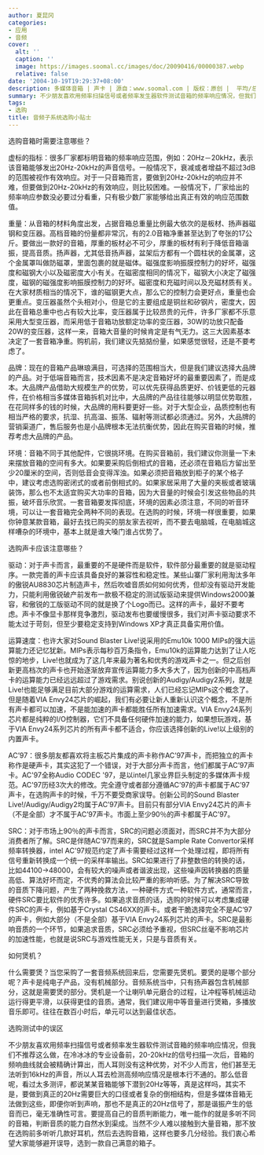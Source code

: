 ```yaml
---
author: 夏昆冈
categories:
- 应用
- 音频
cover:
  alt: ''
  caption: ''
  image: https://images.soomal.cc/images/doc/20090416/00000387.webp
  relative: false
date: '2004-10-19T19:29:37+08:00'
description: 多媒体音箱 | 声卡 | 源自：www.soomal.com | 版权：原创 |  平均/总评分：10.00/10
summary: 不少朋友喜欢用频率扫描信号或者频率发生器软件测试音箱的频率响应情况，但我们不推荐这么做，在冷冰冰的专业设备前，20-20kHz的信号扫描一次后，音箱的频响曲线就会被精确计算出，而人耳则没有这种优势。那么低音呢，看过太多测评，都说某某音箱能够下潜到20Hz等等，真是这样吗，其实不是……
tags:
- 选购
title: 音频子系统选购小贴士
---
```


选购音箱时需要注意哪些？

虚标的指标：很多厂家都标明音箱的频率响应范围，例如：20Hz－20kHz，表示该音箱能够发出20Hz-20kHz的声音信号。一般情况下，衰减或者增益不超过3dB的范围被视作有效响应。对于一只音箱而言，要做到20Hz-20kHz的响应并不难，但要做到20Hz-20kHz的有效响应，则比较困难。一般情况下，厂家给出的频率响应参数没必要过分看重，只有极少数厂家能够给出真正有效的响应范围数值。

重量：从音箱的材料角度出发，占据音箱总重量比例最大依次的是板材、扬声器磁钢和变压器。高档音箱的份量都非常沉，有的2.0音箱净重甚至达到了夸张的17公斤。要做出一款好的音箱，厚重的板材必不可少，厚重的板材有利于降低音箱谐振，提高音质。扬声器，尤其低音扬声器，盆架后方都有一个圆柱状的金属罩，这个金属罩叫做防磁罩，里面包裹的就是磁体。磁强度影响振膜控制力的好坏，磁强度和磁钢大小以及磁密度大小有关。在磁密度相同的情况下，磁钢大小决定了磁强度，磁钢的磁强度影响振膜控制力的好坏。磁密度和充磁时间以及充磁材质有关。在大家材质相当的情况下，谁的磁钢更大点，那么它的控制力会更好点，重量也会更重点。变压器虽然个头相对小，但是它的主要组成是铜丝和矽钢片，密度大，因此在音箱总重中也占有较大比率，变压器属于比较昂贵的元件，许多厂家都不乐意采用大型变压器，而采用低于音箱功放额定功率的变压器，30W的功放只配备20W的变压器，这样一来，音箱大音量的时候肯定是有气无力。这三大因素基本决定了一套音箱净重。购机前，我们建议先掂掂份量，如果感觉很轻，还是不要考虑了。

品牌：现在的音箱产品琳琅满目，可选择的范围相当大，但是我们建议选择大品牌的产品。对于低端音箱而言，技术因素不是决定音箱好坏的最重要因素了，而是成本。大品牌产品借助大规模生产的优势，可以优先获得品质更好、价钱更低的元器件，在价格相当多媒体音箱拆机对比中，大品牌的产品往往能够以明显优势取胜，在花同样多的钱的时候，大品牌的用料要更好一些。对于大型企业，品质控制也有相当严格的要求，抗湿、抗高温、振荡、辐射等测试都必须通过。另外，大品牌的营销渠道广，售后服务也是小品牌根本无法抗衡优势，因此在购买音箱的时候，推荐考虑大品牌的产品。

环境：音箱不同于其他配件，它很挑环境。在购买音箱前，我们建议你测量一下未来摆放音箱的空间有多大。如果要采购后倒相式的音箱，还必须在音箱后方留出至少20厘米的空间，否则低音会变得浑浊。如果必须把音箱放到柜子的某个格子中，建议考虑选购密闭式的或者前倒相式的。如果家居采用了大量的夹板或者玻璃装饰，那么也不太适宜购买大功率的音箱，因为大音量的时候会引发这些物品的共振，破坏音乐欣赏。一套音箱要发挥彻底，环境的因素必须注意，不同的听音环境，可以让一套音箱完全两种不同的表现。在选购的时候，环境一样很重要，如果你钟意某款音箱，最好去找已购买的朋友家去视听，而不要去电脑城，在电脑城这样嘈杂的环境中，基本上就是谁大嗓门谁占优势了。

选购声卡应该注意哪些？

驱动：对于声卡而言，最重要的不是硬件而是软件，软件部分最重要的就是驱动程序。一款完善的声卡应该具备良好的兼容性和稳定性。某些山寨厂家利用淘汰多年的傲锐AU8830芯片制造声卡，然后吹嘘音质如何如何优秀，但却没有驱动开发能力，只能利用傲锐破产前发布一款极不稳定的测试版驱动来提供Windows2000兼容，和傲锐的工版驱动不同的就是换了个Logo而已。这样的声卡，最好不要考虑。声卡不像显卡那样竞争激烈，驱动发布也要缓慢很多，我们对声卡驱动要求不能太过于苛刻，但至少要稳定支持到Windows XP才真正具备实用价值。

运算速度：也许大家对Sound Blaster Live!说采用的Emu10k 1000 MIPs的强大运算能力还记忆犹新。MIPs表示每秒百万条指令，Emu10k的运算能力达到了让人吃惊的地步，Live!也就成为了这几年来最为著名和优秀的游戏声卡之一。但之后创新更高档次的声卡也开始逐渐放弃宣传运算能力多大多大了，因为创新的中高档声卡的运算能力已经远远超过了游戏需求。别说创新的Audigy/Audigy2系列，就是Live!也能足够满足目前大部分游戏的运算需求，人们已经忘记MIPs这个概念了。但是随着VIA Envy24芯片的崛起，我们有必要让新人重新认识这个概念，不是所有声卡都可以加速，不是能加速的声卡都能胜任所有加速需求。VIA Envy24系列芯片都是纯粹的I/O控制器，它们不具备任何硬件加速的能力，如果想玩游戏，基于VIA Envy24系列芯片的所有声卡都不适合，你应该选择创新的Live!以上级别的内置声卡。

AC’97：很多朋友都喜欢将主板芯片集成的声卡称作AC’97声卡，而把独立的声卡称作是硬声卡，其实这犯了一个错误，对于大部分声卡而言，他们都属于AC’97声卡。AC'97全称Audio CODEC '97，是以intel几家业界巨头制定的多媒体声卡规范。AC'97历经3次大的修改。完全遵守或者部分遵循AC’97的声卡都属于AC’97声卡，在选购声卡的时候，千万不要受商家误导。创新公司的Sound Blaster Live!/Audigy/Audigy2均属于AC’97声卡。目前只有部分VIA Envy24芯片的声卡（不是全部）才不属于AC’97声卡。市面上至少90％的声卡都属于AC’97。

SRC：对于市场上90％的声卡而言，SRC的问题必须面对，而SRC并不为大部分消费者所了解。SRC是伴随AC’97而来的，SRC就是Sample Rate Convertor采样频率转换器，intel AC'97规范约定了声卡需要经过这样一个处理过程，即将所有信号重新转换成一个统一的采样率输出。SRC如果进行了非整数倍的转换的话，比如44100->48000，会有较大的噪声或者谐波出现，这些噪声因转换器的质量高低、算法好坏而定，不优秀的算法会比较严重的影响听感。为了解决SRC导致的音质下降问题，产生了两种挽救方法，一种硬件方式一种软件方式，通常而言，硬件SRC要比软件的优秀许多。如果追求音质的话，选购的时候可以考虑集成硬件SRC的声卡，例如基于Crystal CS46XX的声卡。或者干脆选择完全不是AC‘97的声卡，例如大部分（不是全部）基于VIA Envy24系列芯片的声卡。SRC是最影响音质的一个环节，如果追求音质，SRC必须给予重视，但SRC丝毫不影响芯片的加速性能，也就是说SRC与游戏性能无关，只是与音质有关。

如何煲机？

什么需要煲？当您采购了一套音频系统回来后，您需要先煲机。要煲的是哪个部分呢？声卡是纯电子产品，没有机械部分。音频系统当中，只有扬声器包含机械部分，这就是需要煲的部分。煲机是一个让喇叭单元磨合的过程，让冲程等机械运动运行得更平滑，以获得更佳的音质。通常，我们建议用中等音量进行煲箱，多播放音乐即可。往往在数百小时后，单元可以达到最佳状态。

选购测试中的误区

不少朋友喜欢用频率扫描信号或者频率发生器软件测试音箱的频率响应情况，但我们不推荐这么做，在冷冰冰的专业设备前，20-20kHz的信号扫描一次后，音箱的频响曲线就会被精确计算出，而人耳则没有这种优势，对不少人而言，他们甚至无法听到16kHz的声音，所以人耳去检测高频响应情况是根本行不通的。那么低音呢，看过太多测评，都说某某音箱能够下潜到20Hz等等，真是这样吗，其实不是，要做到真正的20Hz需要巨大的口径或者复杂的倒相结构，但是多媒体音箱无法做到这些，即便你听到声响，那也不是真正的20Hz信号了，那是谐振产生的低音而已，毫无准确性可言。要提高自己的音质判断能力，唯一能作的就是多听不同的音箱，判断音质的能力自然水到渠成。当然不少人难以接触到大量音箱，那不放在选购前多听听几款好耳机，然后去选购音箱，这样也要多几分经验。我们衷心希望大家能够避开误导，选到一款自己满意的箱子。